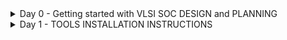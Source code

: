 <details>
	<summary>Day 0 - Getting started with VLSI SOC DESIGN and PLANNING </summary>

# Day 0 - Getting started with VLSI SOC DESIGN and PLANNING

An SoC is a single chip that integrates multiple components of a complete electronic system (CPU, memory, I/O, communication blocks, etc.).
Instead of having separate chips for processor, memory, and peripherals → everything is put on one silicon die.
In VLSI (Very-Large-Scale Integration), SoC design is one of the most advanced applications — because it combines digital, analog, memory, RF, and sometimes sensors into one chip.

<img width="1712" height="217" alt="Screenshot 2025-09-18 233255" src="https://github.com/user-attachments/assets/8e22b9a8-0b96-4523-a3da-cb645ba6ed2c" />

The Specification and High-Level Model (C Model)
O1 —— Specs (C model): This is the starting point.

Specs: These are the detailed requirements for the chip. They define what the chip must do (its function, performance, power consumption, etc.), but not how it will be implemented in hardware.

C model: To validate the specifications, engineers first create a software model of the chip's functionality written in the C programming language. This is a high-level, behavioral model that is fast to simulate and easy to modify. It acts as the "golden reference" — a perfect software representation of what the chip should do.

Using RTL (Verilog): The architect implements the design using a Hardware Description Language (HDL), specifically Verilog, at the Register-Transfer Level (RTL)

Testbench is in C language: This is the most crucial part of the diagram for verification. A testbench is a setup that applies stimuli (test inputs) to a design and checks its outputs against expected results.

The same C testbench that was used to verify the C model (O1) is now used to verify the RTL model (O2).

Soft copy of the Hardware: This refers to the final, verified RTL code (the Verilog files). This is called a "soft copy" because it is the digital design files that fully describe the hardware. This RTL code is then sent through subsequent automated steps in the chip design flow (like Synthesis and Place & Route) to be turned into a physical "hard" chip.

<img width="1012" height="413" alt="Screenshot 2025-09-18 233313" src="https://github.com/user-attachments/assets/9aae355a-bde0-4fe4-b2d1-83efbe6cb606" />


This diagram illustrates the physical implementation phase of chip design. It starts with the verified RTL code (the "soft copy" from the previous diagram) and shows the key components and steps involved in converting that abstract description into a detailed, technology-specific circuit model (a netlist).

The diagram shows that the RTL code is organized into the main components of the System-on-a-Chip (SoC):

Processor: The central processing unit (CPU) core(s).

Peripherals/IPs: The surrounding functional blocks, such as memory controllers, USB interfaces, graphics processors (GPUs), etc.

**The Outputs: The Results of Synthesis -->**
This is the core of the image. The term "Synthesis" is the process of using automated Electronic Design Automation (EDA) tools to translate the high-level RTL code into a list of specific logic gates and their interconnections (a netlist), based on a chosen semiconductor technology library (e.g., a 3nm Samsung process).

**Gate Level Netlist (synth P&R)**

 A detailed netlist for the digital logic that was described in the main RTL. It consists of standard cells (basic logic gates like AND, OR, flip-flops) from the technology library.

(synth P&R) means this netlist is the input for the next major stage: Place and Route (P&R), where the gates are physically arranged on the silicon die and the wires connecting them are drawn.

**Macros (synth RTL)**

 "Macros" typically refer to large, pre-designed blocks with a fixed layout, such as Memory (SRAM, DRAM) or Processor Cores.

(synth RTL) indicates that these macros are synthesized from their own RTL descriptions separately. They are not broken down into standard cells like the main logic. They are generated or imported as complete, black-box units with a fixed physical interface and layout.

**Analog IPs (func RTL)**
 These are blocks that interface with the real, continuous world, such as Phase-Locked Loops (PLLs), Analog-to-Digital Converters (ADCs), or USB PHYs.

(func RTL) is crucial. It means that for the digital part of the chip to be simulated and verified, these analog blocks are represented by a Functional RTL model. 

<img width="1541" height="553" alt="Screenshot 2025-09-18 233515" src="https://github.com/user-attachments/assets/b2fbaf98-2e26-4943-a08d-c04a68d2c499" />

The diagram visualizes the Physical Design process. Its goal is to convert the logical description of the chip (the Gate-Level Netlist) into a precise, physical layout (a GDSII file) that defines exactly where every transistor, gate, and wire will be placed on the silicon die, ensuring it meets timing, power, and area constraints and is free of manufacturing rule violations.

**SoC integration** : The process of connecting all these components—the main digital logic, the macros, and the analog IPs—into a single, complete system. GPIOs (General-Purpose Input/Output) are the physical pins that connect this integrated system to the outside world.

**The Core Process: RTL2GDS**
RTL2GDS: This is the name for the entire automated flow, managed by EDA tools, that turns Register-Transfer Level code into a GDSII file. The key steps within this flow are:

Synthesis: (Shown here again for context, though it's technically the previous step). Converts RTL to the gate-level netlist.

Floorplanning: The first step of physical design. The chip's floor plan is created: the overall size and shape of the chip are defined, and the major blocks (especially the hard macros) are placed. I/O pins and power delivery networks are also planned here.

Placement: The exact location of every standard cell (from the gate-level netlist) is determined on the silicon die. The goal is to minimize the total length of connections while meeting timing requirements.

CTS (Clock Tree Synthesis): A critical step where a dedicated network is built to distribute the clock signal from a single source to all sequential elements (flip-flops) across the chip with minimal skew (delay differences). This ensures all parts of the chip operate in sync.

Routing: The process of adding the metal wires that connect all the placed components (standard cells, macros, I/Os) according to the netlist. This is like wiring a very complex, microscopic city.


**The Libraries and IP Types**
The physical design tools need libraries to know how to build the chip:

Macros and analog IP libraries: These contain the physical and timing information for the hard macros and analog IPs.

Hardened (hard macro - HM): A Hard Macro is a pre-designed, pre-verified block with a fixed, optimized physical layout. 

**The Final Output and Verification**
GDSII: This is the final output. It is a industry-standard database file format that contains the complete geometric information of the entire chip's layout—every polygon, wire, and component. This file is sent to the semiconductor foundry (e.g., TSMC, Samsung) to create the photomasks used in manufacturing.

DRC/LVS checks: The final, critical verification steps before tape-out (sending to the fab).

DRC (Design Rule Check): Ensures the physical layout adheres to all the manufacturing rules of the chosen process technology (e.g., minimum spacing between wires, minimum width of a transistor). It checks if the design is manufacturable.

LVS (Layout vs. Schematic): Checks that the physical layout (GDSII) is logically equivalent to the original circuit diagram (Gate-Level Netlist). It verifies that the layout matches the design.


<img width="1441" height="434" alt="Screenshot 2025-09-18 233740" src="https://github.com/user-attachments/assets/917f5592-01ac-4482-ac33-3971184de86c" />

The image illustrates the principle of Functional Equivalence Checking throughout the entire chip design flow.

The equation **O1 = O2 = O3 = O4** is the ultimate goal of the entire design process. It means that the physical chip you manufacture will behave exactly as the original C code intended.

O1 == O2: Verified by simulation using the C Testbench (as shown in the first diagram).

O2 == O3: Verified by a process called Formal Equivalence Checking. Tools mathematically prove that the synthesized gate-level netlist is functionally identical to the original RTL code, without needing test vectors.

O3 == O4: Verified again by Formal Equivalence Checking after place and route. This step is critical because the physical implementation (layout) can introduce issues like clock skew or unexpected electrical effects that could change the logical behavior. This check ensures that the final layout is still logically equivalent to the netlist it was built from.

</details>

<details>
	<summary>Day 1 - TOOLS INSTALLATION INSTRUCTIONS </summary>
 
# Day 1 - TOOLS INSTALLATION



 **UBUNTU**
<div align="center">

| **Specification**      | **Details**            |
|-----------------------|-----------------------|
| **Operating System**    | Ubuntu 20.04+         |
| **RAM**                 | 6GB                   |
| **Storage**              | 50GB HDD              |
| **vCPUs**              | 4                     |

</div> 

<img width="1917" height="1016" alt="image" src="https://github.com/user-attachments/assets/abe92ec1-9636-47fa-9e67-89d99d780df0" />



<img width="1282" height="903" alt="image" src="https://github.com/user-attachments/assets/51176deb-0192-4855-b1f1-6ec3b5aef2ba" />





 




